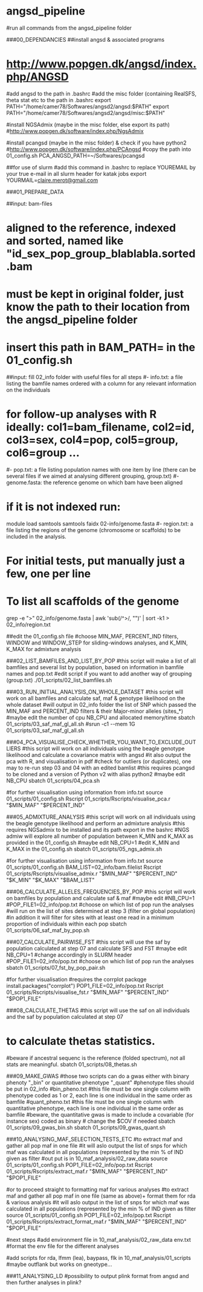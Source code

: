 # angsd_pipeline

#run all commands from the angsd_pipeline folder

###00_DEPENDANCIES
##install angsd & associated programs
# http://www.popgen.dk/angsd/index.php/ANGSD
#add angsd to the path in .bashrc
#add the misc folder (containing RealSFS, theta stat etc to the path in .bashrc
export PATH="/home/camer78/Softwares/angsd2/angsd:$PATH"
export PATH="/home/camer78/Softwares/angsd2/angsd/misc:$PATH"

#install NGSAdmix (maybe in the misc folder, else export its path)
#http://www.popgen.dk/software/index.php/NgsAdmix

#install pcangsd (maybe in the misc folder) & check if you have python2
#http://www.popgen.dk/software/index.php/PCAngsd
#copy the path into 01_config.sh PCA_ANGSD_PATH=~/Softwares/pcangsd

##for use of slurm
#add this command in .bashrc to replace YOUREMAIL by your true e-mail in all slurm header for katak jobs
export YOURMAIL=claire.merot@gmail.com

###01_PREPARE_DATA

##input: bam-files
#		aligned to the reference, indexed and sorted, named like "id_sex_pop_group_blablabla.sorted.bam
#		must be kept in original folder, just know the path to their location from the angsd_pipeline folder
#		insert this path in BAM_PATH= in the 01_config.sh

##input: fill 02_info folder with useful files for all steps
#- info.txt: a file listing the bamfile names ordered  with a column for any relevant information on the individuals
# 			for follow-up analyses with R ideally: col1=bam_filename, col2=id, col3=sex, col4=pop, col5=group, col6=group ...
#- pop.txt: a file listing population names with one item by line (there can be several files if we aimed at analysing different grouping, group.txt)
#- genome.fasta: the reference genome on which bam have been aligned
#				if it is not indexed run:
module load samtools
samtools faidx 02-info/genome.fasta
#- region.txt: a file listing the regions of the genome (chromosome or scaffolds) to be included in the analysis.
#				For initial tests, put manually just a few, one per line
#				To list all scaffolds of the genome
grep -e ">" 02_info/genome.fasta | awk 'sub(/^>/, "")' | sort -k1 > 02_info/region.txt

##edit the 01_config.sh file
#choose MIN_MAF, PERCENT_IND filters, WINDOW and WINDOW_STEP for sliding-windows analyses, and K_MIN, K_MAX for admixture analysis

###02_LIST_BAMFILES_AND_LIST_BY_POP
#this script will make a list of all bamfiles and several list by population, based on information in bamfile names and pop.txt
#edit script if you want to add another way of grouping (group.txt)
./01_scripts/02_list_bamfiles.sh

###03_RUN_INITIAL_ANALYSIS_ON_WHOLE_DATASET
#this script will work on all bamfiles and calculate saf, maf & genotype likelihood on the whole dataset
#will output in 02_info folder the list of SNP which passed the MIN_MAF and PERCENT_IND filters & their Major-minor alleles (sites_*)
#maybe edit the number of cpu NB_CPU and allocated memory/time
sbatch 01_scripts/03_saf_maf_gl_all.sh
#srun -c1 --mem 1G 01_scripts/03_saf_maf_gl_all.sh

###04_PCA_VISUALISE_CHECK_WHETHER_YOU_WANT_TO_EXCLUDE_OUTLIERS
#this script will work on all individuals using the beagle genotype likelihood and calculate a covariance matrix with angsd
#it also output the pca with R, and visualisation in pdf
#check for outliers (or duplicates), one may to re-run step 03 and 04 with an edited bamlist
#this requires pcangsd to be cloned and a version of Python v2 with alias python2
#maybe edit NB_CPU
sbatch 01_scripts/04_pca.sh

#for further visualisation using information from info.txt
source 01_scripts/01_config.sh
Rscript 01_scripts/Rscripts/visualise_pca.r "$MIN_MAF" "$PERCENT_IND"

###05_ADMIXTURE_ANALYSIS
#this script will work on all individuals using the beagle genotype likelihood and perform an admixture analysis
#this requires NGSadmix to be installed and its path export in the bashrc
#NGS admiw will explore all number of population between K_MIN and K_MAX as provided in the 01_config.sh
#maybe edit NB_CPU=1
#edit K_MIN and K_MAX in the 01_config.sh
sbatch 01_scripts/05_ngs_admix.sh

#for further visualisation using information from info.txt
source 01_scripts/01_config.sh
BAM_LIST=02_info/bam.filelist
Rscript 01_scripts/Rscripts/visualise_admix.r "$MIN_MAF" "$PERCENT_IND" "$K_MIN" "$K_MAX" "$BAM_LIST"

###06_CALCULATE_ALLELES_FREQUENCIES_BY_POP
#this script will work on bamfiles by population and calculate saf  & maf
#maybe edit
#NB_CPU=1
#POP_FILE1=02_info/pop.txt #choose on which list of pop run the analyses
#will run on the list of sites determined at step 3 (filter on global population)
#in addition it will filter for sites with at least one read in a minimum proportion of individuals within each pop
sbatch 01_scripts/06_saf_maf_by_pop.sh

###07_CALCULATE_PAIRWISE_FST
#this script will use the saf by population calculated at step 07 and calculate SFS and FST
#maybe edit NB_CPU=1 #change accordingly in SLURM header
#POP_FILE1=02_info/pop.txt #choose on which list of pop run the analyses
sbatch 01_scripts/07_fst_by_pop_pair.sh

#for further visualisation
#requires the corrplot packqge
install.packages("corrplot")
POP1_FILE=02_info/pop.txt
Rscript 01_scripts/Rscripts/visualise_fst.r "$MIN_MAF" "$PERCENT_IND" "$POP1_FILE"

###08_CALCULATE_THETAS
#this script will use the saf on all individuals and the saf by population calculated at step 07
# to calculate thetas statistics.
#beware if ancestral sequenc is the reference (folded spectrum), not all stats are meaningful.
sbatch 01_scripts/08_thetas.sh

###09_MAKE_GWAS
#those two scripts can do a gwas either with binary phenoty "_bin" or quantitative phenotype "_quant"
#phenotype files should be put in 02_info
#bin_pheno.txt #this file must be one single column with phenotype coded as 1 or 2, each line is one individual in the same order as bamfile
#quant_pheno.txt #this file must be one single column with quantitative phenotype, each line is one individual in the same order as bamfile
#beware, the quantitative gwas is made to include a covariable (for instance sex) coded as binary # change the $COV if needed
sbatch 01_scripts/09_gwas_bin.sh
sbatch 01_scripts/09_gwas_quant.sh

###10_ANALYSING_MAF_SELECTION_TESTS_ETC
#to extract maf and gather all pop maf in one file
#it will aslo output the list of snps for which maf was calculated in all populations (represented by the min % of IND given as filter
#out put is in 10_maf_analysis/02_raw_data
source 01_scripts/01_config.sh
POP1_FILE=02_info/pop.txt
Rscript 01_scripts/Rscripts/extract_maf.r "$MIN_MAF" "$PERCENT_IND" "$POP1_FILE"

#or to proceed straight to formatting maf for various analyses
#to extract maf and gather all pop maf in one file (same as above)+ format them for rda & various analysis
#it will aslo output in the list of snps for which maf was calculated in all populations (represented by the min % of IND given as filter
source 01_scripts/01_config.sh
POP1_FILE=02_info/pop.txt
Rscript 01_scripts/Rscripts/extract_format_maf.r "$MIN_MAF" "$PERCENT_IND" "$POP1_FILE"

#next steps
#add environment file in 10_maf_analysis/02_raw_data env.txt
#format the env file for the different analyses

#add scripts for rda, lfmm (lea), baypass, flk in 10_maf_analysis/01_scripts
#maybe outflank but works on gneotype...

###11_ANALYSING_LD
#possibility to output plink format from angsd and then further analyses in plink?
